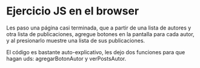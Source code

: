 # Ejercicio JS en el browser

Les paso una página casi terminada, que a partir de una lista de autores y otra lista de publicaciones, agregue botones en la pantalla para cada autor, y al presionarlo muestre una lista de sus publicaciones.

El código es bastante auto-explicativo, les dejo dos funciones para que hagan uds: agregarBotonAutor y verPostsAutor.